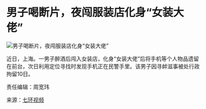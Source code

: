 # 男子喝断片，夜闯服装店化身“女装大佬”

![男子喝断片，夜闯服装店化身“女装大佬”](https://image.thepaper.cn/image/34/261/526.jpg)

近日，上海。一男子醉酒后闯入女装店，化身“女装大佬”后将手机等个人物品遗留在前台，次日利用定位寻找时发现手机正在民警手里。该男子因寻衅滋事被处行政拘留10日。

责任编辑：周宽玮

来源：[七环视频](https://www.thepaper.cn/list_26913)